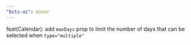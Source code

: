 ```yaml
---
"bits-ui": minor
---
```


feat(Calendar): add `maxDays` prop to limit the number of days that can be selected when `type="multiple"`
